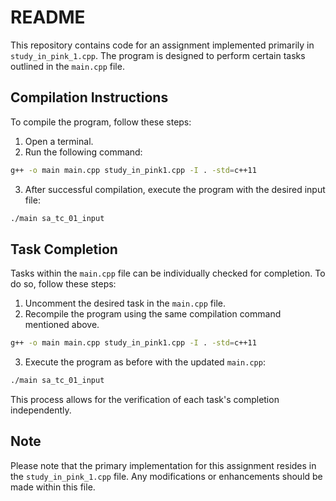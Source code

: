 # README

This repository contains code for an assignment implemented primarily in `study_in_pink_1.cpp`. The program is designed to perform certain tasks outlined in the `main.cpp` file.

## Compilation Instructions

To compile the program, follow these steps:

1. Open a terminal.
2. Run the following command:

```bash
g++ -o main main.cpp study_in_pink1.cpp -I . -std=c++11
```

3. After successful compilation, execute the program with the desired input file:

```bash
./main sa_tc_01_input
```

## Task Completion

Tasks within the `main.cpp` file can be individually checked for completion. To do so, follow these steps:

1. Uncomment the desired task in the `main.cpp` file.
2. Recompile the program using the same compilation command mentioned above.

```bash
g++ -o main main.cpp study_in_pink1.cpp -I . -std=c++11
```

3. Execute the program as before with the updated `main.cpp`:

```bash
./main sa_tc_01_input
```

This process allows for the verification of each task's completion independently.

## Note

Please note that the primary implementation for this assignment resides in the `study_in_pink_1.cpp` file. Any modifications or enhancements should be made within this file.
